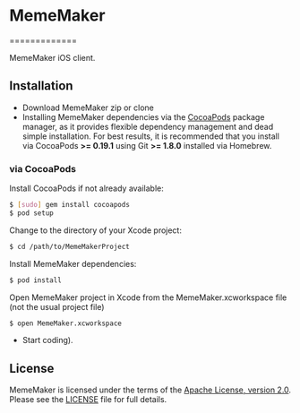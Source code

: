 # MemeMaker
=============

MemeMaker iOS client.

## Installation

- Download MemeMaker zip or clone
- Installing MemeMaker dependencies via the [CocoaPods](http://cocoapods.org/) package manager, as it provides flexible dependency management and dead simple installation. For best results, it is recommended that you install via CocoaPods **>= 0.19.1** using Git **>= 1.8.0** installed via Homebrew.

### via CocoaPods

Install CocoaPods if not already available:

``` bash
$ [sudo] gem install cocoapods
$ pod setup
```

Change to the directory of your Xcode project:

``` bash
$ cd /path/to/MemeMakerProject
```

Install MemeMaker dependencies:

``` bash
$ pod install
```

Open MemeMaker project in Xcode from the MemeMaker.xcworkspace file (not the usual project file)

``` bash
$ open MemeMaker.xcworkspace
```

- Start coding).

## License

MemeMaker is licensed under the terms of the [Apache License, version 2.0](http://www.apache.org/licenses/LICENSE-2.0.html). Please see the [LICENSE](LICENSE) file for full details.
